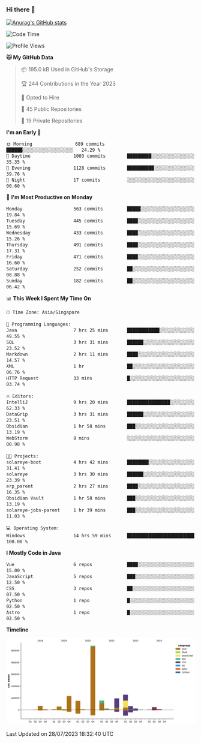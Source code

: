 ### Hi there 👋

[![Anurag's GitHub stats](https://github-readme-stats.vercel.app/api?username=xiumu2017&show_icons=true&theme=radical)](https://github.com/anuraghazra/github-readme-stats)

<!--
**xiumu2017/xiumu2017** is a ✨ _special_ ✨ repository because its `README.md` (this file) appears on your GitHub profile.

Here are some ideas to get you started:

- 🔭 I’m currently working on ...
- 🌱 I’m currently learning ...
- 👯 I’m looking to collaborate on ...
- 🤔 I’m looking for help with ...
- 💬 Ask me about ...
- 📫 How to reach me: ...
- 😄 Pronouns: ...
- ⚡ Fun fact: ...
-->

<!--START_SECTION:waka-->
![Code Time](http://img.shields.io/badge/Code%20Time-1%2C609%20hrs%2036%20mins-blue)

![Profile Views](http://img.shields.io/badge/Profile%20Views-0-blue)

**🐱 My GitHub Data** 

> 📦 195.0 kB Used in GitHub's Storage 
 > 
> 🏆 244 Contributions in the Year 2023
 > 
> 💼 Opted to Hire
 > 
> 📜 45 Public Repositories 
 > 
> 🔑 19 Private Repositories 
 > 
**I'm an Early 🐤** 

```text
🌞 Morning                689 commits         ██████░░░░░░░░░░░░░░░░░░░   24.29 % 
🌆 Daytime                1003 commits        █████████░░░░░░░░░░░░░░░░   35.35 % 
🌃 Evening                1128 commits        ██████████░░░░░░░░░░░░░░░   39.76 % 
🌙 Night                  17 commits          ░░░░░░░░░░░░░░░░░░░░░░░░░   00.60 % 
```
📅 **I'm Most Productive on Monday** 

```text
Monday                   563 commits         █████░░░░░░░░░░░░░░░░░░░░   19.84 % 
Tuesday                  445 commits         ████░░░░░░░░░░░░░░░░░░░░░   15.69 % 
Wednesday                433 commits         ████░░░░░░░░░░░░░░░░░░░░░   15.26 % 
Thursday                 491 commits         ████░░░░░░░░░░░░░░░░░░░░░   17.31 % 
Friday                   471 commits         ████░░░░░░░░░░░░░░░░░░░░░   16.60 % 
Saturday                 252 commits         ██░░░░░░░░░░░░░░░░░░░░░░░   08.88 % 
Sunday                   182 commits         ██░░░░░░░░░░░░░░░░░░░░░░░   06.42 % 
```


📊 **This Week I Spent My Time On** 

```text
🕑︎ Time Zone: Asia/Singapore

💬 Programming Languages: 
Java                     7 hrs 25 mins       ████████████░░░░░░░░░░░░░   49.55 % 
SQL                      3 hrs 31 mins       ██████░░░░░░░░░░░░░░░░░░░   23.52 % 
Markdown                 2 hrs 11 mins       ████░░░░░░░░░░░░░░░░░░░░░   14.57 % 
XML                      1 hr                ██░░░░░░░░░░░░░░░░░░░░░░░   06.76 % 
HTTP Request             33 mins             █░░░░░░░░░░░░░░░░░░░░░░░░   03.74 % 

🔥 Editors: 
IntelliJ                 9 hrs 20 mins       ████████████████░░░░░░░░░   62.33 % 
DataGrip                 3 hrs 31 mins       ██████░░░░░░░░░░░░░░░░░░░   23.51 % 
Obsidian                 1 hr 58 mins        ███░░░░░░░░░░░░░░░░░░░░░░   13.19 % 
WebStorm                 8 mins              ░░░░░░░░░░░░░░░░░░░░░░░░░   00.98 % 

🐱‍💻 Projects: 
solareye-boot            4 hrs 42 mins       ████████░░░░░░░░░░░░░░░░░   31.41 % 
solareye                 3 hrs 30 mins       ██████░░░░░░░░░░░░░░░░░░░   23.39 % 
erp_parent               2 hrs 27 mins       ████░░░░░░░░░░░░░░░░░░░░░   16.35 % 
Obsidian Vault           1 hr 58 mins        ███░░░░░░░░░░░░░░░░░░░░░░   13.19 % 
solareye-jobs-parent     1 hr 39 mins        ███░░░░░░░░░░░░░░░░░░░░░░   11.03 % 

💻 Operating System: 
Windows                  14 hrs 59 mins      █████████████████████████   100.00 % 
```

**I Mostly Code in Java** 

```text
Vue                      6 repos             ████░░░░░░░░░░░░░░░░░░░░░   15.00 % 
JavaScript               5 repos             ███░░░░░░░░░░░░░░░░░░░░░░   12.50 % 
CSS                      3 repos             ██░░░░░░░░░░░░░░░░░░░░░░░   07.50 % 
Python                   1 repo              █░░░░░░░░░░░░░░░░░░░░░░░░   02.50 % 
Astro                    1 repo              █░░░░░░░░░░░░░░░░░░░░░░░░   02.50 % 
```



**Timeline**

![Lines of Code chart](https://raw.githubusercontent.com/xiumu2017/xiumu2017/main/assets/bar_graph.png)


 Last Updated on 28/07/2023 18:32:40 UTC
<!--END_SECTION:waka-->
